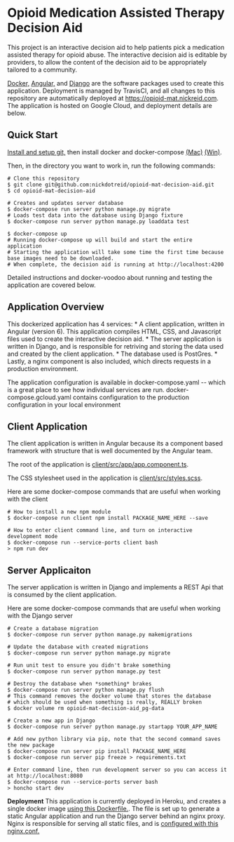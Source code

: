 # Opioid Medication Assisted Therapy Decision Aid
This project is an interactive decision aid to help patients pick a medication assisted therapy for opioid abuse. The interactive decision aid is editable by providers, to allow the content of the decision aid to be appropriately tailored to a community.

[Docker,](https://www.docker.com/) [Angular,](https://angular.io/) and [Django](https://www.djangoproject.com/) are the software packages used to create this application. Deployment is managed by TravisCI, and all changes to this repository are automatically deployed at https://opioid-mat.nickreid.com. The application is hosted on Google Cloud, and deployment details are below.

## Quick Start
[Install and setup git,](https://help.github.com/en/github/getting-started-with-github/set-up-git) then install docker and docker-compose [(Mac)](https://hub.docker.com/editions/community/docker-ce-desktop-mac) [(Win)](https://hub.docker.com/editions/community/docker-ce-desktop-windows).

Then, in the directory you want to work in, run the following commands:

```
# Clone this repository
$ git clone git@github.com:nickdotreid/opioid-mat-decision-aid.git
$ cd opioid-mat-decision-aid

# Creates and updates server database
$ docker-compose run server python manage.py migrate
# Loads test data into the database using Django fixture
$ docker-compose run server python manage.py loaddata test

$ docker-compose up
# Running docker-compose up will build and start the entire application
# Starting the application will take some time the first time because base images need to be downloaded. 
# When complete, the decision aid is running at http://localhost:4200
```

Detailed instructions and docker-voodoo about running and testing the application are covered below.

## Application Overview

This dockerized application has 4 services:
	* A client application, written in Angular (version 6). This application compiles HTML, CSS, and Javascript files used to create the interactive decision aid.
	* The server application is written in Django, and is responsible for retriving and storing the data used and created by the client application.
	* The database used is PostGres.
	* Lastly, a nginx component is also included, which directs requests in a production environment.

The application configuration is available in docker-compose.yaml -- which is a great place to see how individual services are run. docker-compose.gcloud.yaml contains configuration to the production configuration in your local environment 

## Client Application
The client application is written in Angular because its a component based framework with structure that is well documented by the Angular team.

The root of the application is [client/src/app/app.component.ts](client/src/app/app.component.ts).

The CSS stylesheet used in the application is [client/src/styles.scss](client/src/styles.scss).

Here are some docker-compose commands that are useful when working with the client
```
# How to install a new npm module
$ docker-compose run client npm install PACKAGE_NAME_HERE --save

# How to enter client command line, and turn on interactive development mode
$ docker-compose run --service-ports client bash
> npm run dev

```

## Server Applicaiton
The server application is written in Django and implements a REST Api that is consumed by the client application.

Here are some docker-compose commands that are useful when working with the Django server
```
# Create a database migration
$ docker-compose run server python manage.py makemigrations

# Update the database with created migrations
$ docker-compose run server python manage.py migrate

# Run unit test to ensure you didn't brake something
$ docker-compose run server python manage.py test

# Destroy the database when *something* brakes
$ docker-compose run server python manage.py flush
# This command removes the docker volume that stores the database
# which should be used when something is really, REALLY broken
$ docker volume rm opioid-mat-decision-aid_pg-data

# Create a new app in Django
$ docker-compose run server python manage.py startapp YOUR_APP_NAME

# Add new python library via pip, note that the second command saves the new package
$ docker-compose run server pip install PACKAGE_NAME_HERE
$ docker-compose run server pip freeze > requirements.txt

# Enter command line, then run development server so you can access it at http://localhost:8080
$ docker-compose run --service-ports server bash
> honcho start dev

```

**Deployment**
This application is currently deployed in Heroku, and creates a single docker image [using this Dockerfile.](Dockerfile). The file is set up to generate a static Angular application and run the Django server behind an nginx proxy. Nginx is responsible for serving all static files, and is [configured with this nginx.conf.](nginx.conf)

